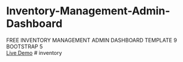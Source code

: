 # Inventory-Management-Admin-Dashboard
FREE INVENTORY MANAGEMENT ADMIN DASHBOARD TEMPLATE 9 BOOTSTRAP 5<br>
[Live Demo](https://therichpost.com/free-inventory-management-admin-dashboard-template-9-bootstrap-5/)
#   i n v e n t o r y  
 